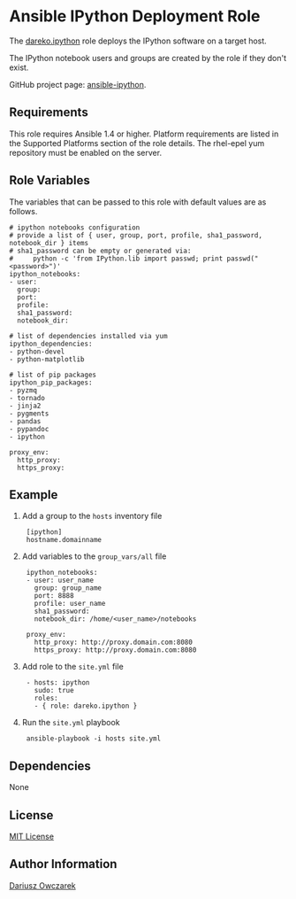 Ansible IPython Deployment Role
===============================

The [dareko.ipython](https://galaxy.ansibleworks.com/list#/roles/250) role deploys the IPython software on a target host.

The IPython notebook users and groups are created by the role if they don't exist.

GitHub project page: [ansible-ipython](https://github.com/dareko/ansible-ipython).

Requirements
------------

This role requires Ansible 1.4 or higher.
Platform requirements are listed in the Supported Platforms section of the role details.
The rhel-epel yum repository must be enabled on the server.

Role Variables
--------------

The variables that can be passed to this role with default values are as follows.

    # ipython notebooks configuration
    # provide a list of { user, group, port, profile, sha1_password, notebook_dir } items
    # sha1_password can be empty or generated via:
    #     python -c 'from IPython.lib import passwd; print passwd("<password>")'
    ipython_notebooks:
    - user:
      group:
      port:
      profile:
      sha1_password:
      notebook_dir:
    
    # list of dependencies installed via yum
    ipython_dependencies:
    - python-devel
    - python-matplotlib
    
    # list of pip packages
    ipython_pip_packages:
    - pyzmq
    - tornado
    - jinja2
    - pygments
    - pandas
    - pypandoc
    - ipython
    
    proxy_env:
      http_proxy:
      https_proxy:

Example
-------

1. Add a group to the `hosts` inventory file

        [ipython]
        hostname.domainname

2. Add variables to the `group_vars/all` file

        ipython_notebooks:
        - user: user_name
          group: group_name
          port: 8888
          profile: user_name
          sha1_password:
          notebook_dir: /home/<user_name>/notebooks
        
        proxy_env:
          http_proxy: http://proxy.domain.com:8080
          https_proxy: http://proxy.domain.com:8080

3. Add role to the `site.yml` file

        - hosts: ipython
          sudo: true
          roles:
          - { role: dareko.ipython }

4. Run the `site.yml` playbook

        ansible-playbook -i hosts site.yml

Dependencies
------------

None

License
-------

[MIT License](http://choosealicense.com/licenses/mit/)

Author Information
------------------

[Dariusz Owczarek](https://galaxy.ansibleworks.com/list#/users/1102)
